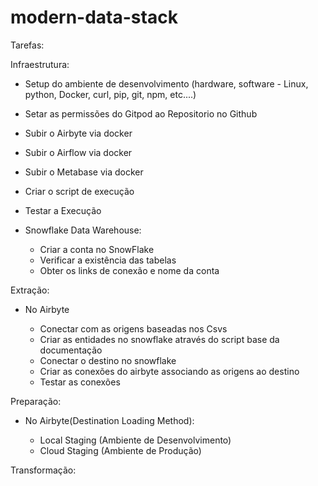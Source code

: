 # modern-data-stack

Tarefas:

Infraestrutura:

- Setup do ambiente de desenvolvimento (hardware, software - Linux, python, Docker, curl, pip, git, npm, etc....)
- Setar as permissões do Gitpod ao Repositorio no Github
- Subir o Airbyte via docker
- Subir o Airflow via docker
- Subir o Metabase via docker
- Criar o script de execução
- Testar a Execução
- Snowflake Data Warehouse:

    - Criar a conta no SnowFlake
    - Verificar a existência das tabelas
    - Obter os links de conexão e nome da conta

Extração:

- No Airbyte
    
    - Conectar com as origens baseadas nos Csvs
    - Criar as entidades no snowflake através do script base da documentação
    - Conectar o destino no snowflake
    - Criar as conexões do airbyte associando as origens ao destino
    - Testar as conexões

Preparação:

- No Airbyte(Destination Loading Method):
    
    - Local Staging (Ambiente de Desenvolvimento)
    - Cloud Staging (Ambiente de Produção)

Transformação: